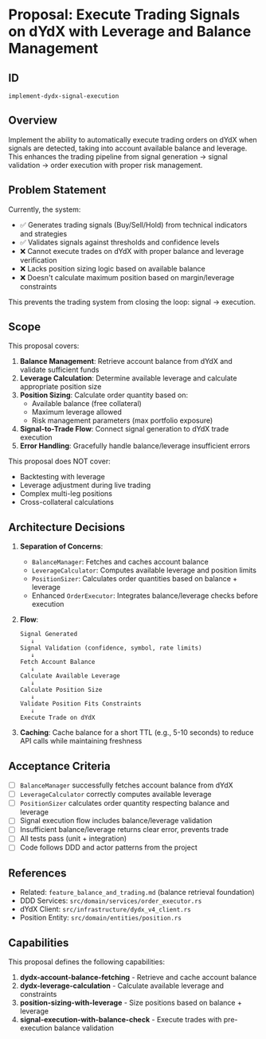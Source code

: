 # Proposal: Execute Trading Signals on dYdX with Leverage and Balance Management

## ID
`implement-dydx-signal-execution`

## Overview
Implement the ability to automatically execute trading orders on dYdX when signals are detected, taking into account available balance and leverage. This enhances the trading pipeline from signal generation → signal validation → order execution with proper risk management.

## Problem Statement
Currently, the system:
- ✅ Generates trading signals (Buy/Sell/Hold) from technical indicators and strategies
- ✅ Validates signals against thresholds and confidence levels
- ❌ Cannot execute trades on dYdX with proper balance and leverage verification
- ❌ Lacks position sizing logic based on available balance
- ❌ Doesn't calculate maximum position based on margin/leverage constraints

This prevents the trading system from closing the loop: signal → execution.

## Scope
This proposal covers:
1. **Balance Management**: Retrieve account balance from dYdX and validate sufficient funds
2. **Leverage Calculation**: Determine available leverage and calculate appropriate position size
3. **Position Sizing**: Calculate order quantity based on:
   - Available balance (free collateral)
   - Maximum leverage allowed
   - Risk management parameters (max portfolio exposure)
4. **Signal-to-Trade Flow**: Connect signal generation to dYdX trade execution
5. **Error Handling**: Gracefully handle balance/leverage insufficient errors

This proposal does NOT cover:
- Backtesting with leverage
- Leverage adjustment during live trading
- Complex multi-leg positions
- Cross-collateral calculations

## Architecture Decisions
1. **Separation of Concerns**:
   - `BalanceManager`: Fetches and caches account balance
   - `LeverageCalculator`: Computes available leverage and position limits
   - `PositionSizer`: Calculates order quantities based on balance + leverage
   - Enhanced `OrderExecutor`: Integrates balance/leverage checks before execution

2. **Flow**:
   ```
   Signal Generated
      ↓
   Signal Validation (confidence, symbol, rate limits)
      ↓
   Fetch Account Balance
      ↓
   Calculate Available Leverage
      ↓
   Calculate Position Size
      ↓
   Validate Position Fits Constraints
      ↓
   Execute Trade on dYdX
   ```

3. **Caching**: Cache balance for a short TTL (e.g., 5-10 seconds) to reduce API calls while maintaining freshness

## Acceptance Criteria
- [ ] `BalanceManager` successfully fetches account balance from dYdX
- [ ] `LeverageCalculator` correctly computes available leverage
- [ ] `PositionSizer` calculates order quantity respecting balance and leverage
- [ ] Signal execution flow includes balance/leverage validation
- [ ] Insufficient balance/leverage returns clear error, prevents trade
- [ ] All tests pass (unit + integration)
- [ ] Code follows DDD and actor patterns from the project

## References
- Related: `feature_balance_and_trading.md` (balance retrieval foundation)
- DDD Services: `src/domain/services/order_executor.rs`
- dYdX Client: `src/infrastructure/dydx_v4_client.rs`
- Position Entity: `src/domain/entities/position.rs`

## Capabilities
This proposal defines the following capabilities:
1. **dydx-account-balance-fetching** - Retrieve and cache account balance
2. **dydx-leverage-calculation** - Calculate available leverage and constraints
3. **position-sizing-with-leverage** - Size positions based on balance + leverage
4. **signal-execution-with-balance-check** - Execute trades with pre-execution balance validation
